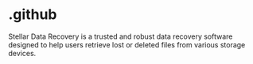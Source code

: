 # .github
Stellar Data Recovery is a trusted and robust data recovery software designed to help users retrieve lost or deleted files from various storage devices.
